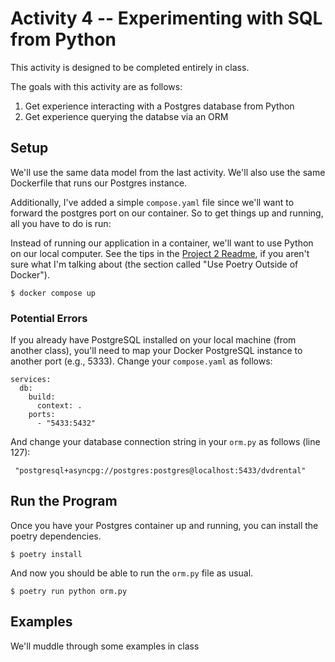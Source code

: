 # Activity 4 -- Experimenting with SQL from Python

This activity is designed to be completed entirely in class.

The goals with this activity are as follows:

1. Get experience interacting with a Postgres database from Python
2. Get experience querying the databse via an ORM

## Setup

We'll use the same data model from the last activity. We'll also use
the same Dockerfile that runs our Postgres instance.

Additionally, I've added a simple `compose.yaml` file since we'll want
to forward the postgres port on our container. So to get things up and
running, all you have to do is run:

Instead of running our application in a container, we'll want to use
Python on our local computer. See the tips in the [Project 2
Readme](../projects/project2), if you aren't sure what I'm talking
about (the section called "Use Poetry Outside of Docker").

```
$ docker compose up
```

### Potential Errors
If you already have PostgreSQL installed on your local machine (from another class), you'll need to map your Docker PostgreSQL instance to another port (e.g., 5333). Change your `compose.yaml` as follows:

```
services:
  db:
    build:
      context: .
    ports:
      - "5433:5432"
```

And change your database connection string in your `orm.py` as follows (line 127):

```
 "postgresql+asyncpg://postgres:postgres@localhost:5433/dvdrental"
```


## Run the Program

Once you have your Postgres container up and running, you can install
the poetry dependencies.

```
$ poetry install
```

And now you should be able to run the `orm.py` file as usual.

```
$ poetry run python orm.py
```

## Examples

We'll muddle through some examples in class
